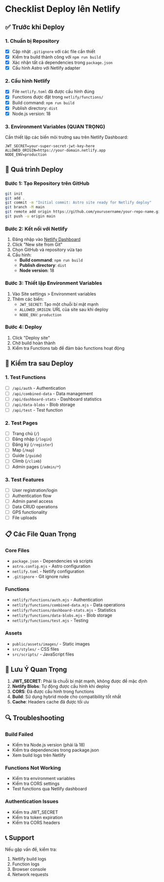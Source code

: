 # Checklist Deploy lên Netlify

## ✅ Trước khi Deploy

### 1. Chuẩn bị Repository
- [x] Cập nhật `.gitignore` với các file cần thiết
- [x] Kiểm tra build thành công với `npm run build`
- [x] Xác nhận tất cả dependencies trong `package.json`
- [x] Cấu hình Astro với Netlify adapter

### 2. Cấu hình Netlify
- [x] File `netlify.toml` đã được cấu hình đúng
- [x] Functions được đặt trong `netlify/functions/`
- [x] Build command: `npm run build`
- [x] Publish directory: `dist`
- [x] Node.js version: 18

### 3. Environment Variables (QUAN TRỌNG)
Cần thiết lập các biến môi trường sau trên Netlify Dashboard:

```
JWT_SECRET=your-super-secret-jwt-key-here
ALLOWED_ORIGIN=https://your-domain.netlify.app
NODE_ENV=production
```

## 🚀 Quá trình Deploy

### Bước 1: Tạo Repository trên GitHub
```bash
git init
git add .
git commit -m "Initial commit: Astro site ready for Netlify deploy"
git branch -M main
git remote add origin https://github.com/yourusername/your-repo-name.git
git push -u origin main
```

### Bước 2: Kết nối với Netlify
1. Đăng nhập vào [Netlify Dashboard](https://app.netlify.com)
2. Click "New site from Git"
3. Chọn GitHub và repository vừa tạo
4. Cấu hình:
   - **Build command**: `npm run build`
   - **Publish directory**: `dist`
   - **Node version**: 18

### Bước 3: Thiết lập Environment Variables
1. Vào Site settings > Environment variables
2. Thêm các biến:
   - `JWT_SECRET`: Tạo một chuỗi bí mật mạnh
   - `ALLOWED_ORIGIN`: URL của site sau khi deploy
   - `NODE_ENV`: `production`

### Bước 4: Deploy
1. Click "Deploy site"
2. Chờ build hoàn thành
3. Kiểm tra Functions tab để đảm bảo functions hoạt động

## 🔧 Kiểm tra sau Deploy

### 1. Test Functions
- [ ] `/api/auth` - Authentication
- [ ] `/api/combined-data` - Data management
- [ ] `/api/dashboard-stats` - Dashboard statistics
- [ ] `/api/data-blobs` - Blob storage
- [ ] `/api/test` - Test function

### 2. Test Pages
- [ ] Trang chủ (`/`)
- [ ] Đăng nhập (`/login`)
- [ ] Đăng ký (`/register`)
- [ ] Map (`/map`)
- [ ] Guide (`/guide`)
- [ ] Climb (`/climb`)
- [ ] Admin pages (`/admin/*`)

### 3. Test Features
- [ ] User registration/login
- [ ] Authentication flow
- [ ] Admin panel access
- [ ] Data CRUD operations
- [ ] GPS functionality
- [ ] File uploads

## 📋 Các File Quan Trọng

### Core Files
- `package.json` - Dependencies và scripts
- `astro.config.mjs` - Astro configuration
- `netlify.toml` - Netlify configuration
- `.gitignore` - Git ignore rules

### Functions
- `netlify/functions/auth.mjs` - Authentication
- `netlify/functions/combined-data.mjs` - Data operations
- `netlify/functions/dashboard-stats.mjs` - Statistics
- `netlify/functions/data-blobs.mjs` - Blob storage
- `netlify/functions/test.mjs` - Testing

### Assets
- `public/assets/images/` - Static images
- `src/styles/` - CSS files
- `src/scripts/` - JavaScript files

## 🚨 Lưu Ý Quan Trọng

1. **JWT_SECRET**: Phải là chuỗi bí mật mạnh, không được để mặc định
2. **Netlify Blobs**: Tự động được cấu hình khi deploy
3. **CORS**: Đã được cấu hình trong functions
4. **Build**: Sử dụng hybrid mode cho compatibility tốt nhất
5. **Cache**: Headers cache đã được tối ưu

## 🔍 Troubleshooting

### Build Failed
- Kiểm tra Node.js version (phải là 18)
- Kiểm tra dependencies trong package.json
- Xem build logs trên Netlify

### Functions Not Working
- Kiểm tra environment variables
- Kiểm tra CORS settings
- Test functions qua Netlify dashboard

### Authentication Issues
- Kiểm tra JWT_SECRET
- Kiểm tra token expiration
- Kiểm tra CORS headers

## 📞 Support

Nếu gặp vấn đề, kiểm tra:
1. Netlify build logs
2. Function logs
3. Browser console
4. Network requests
